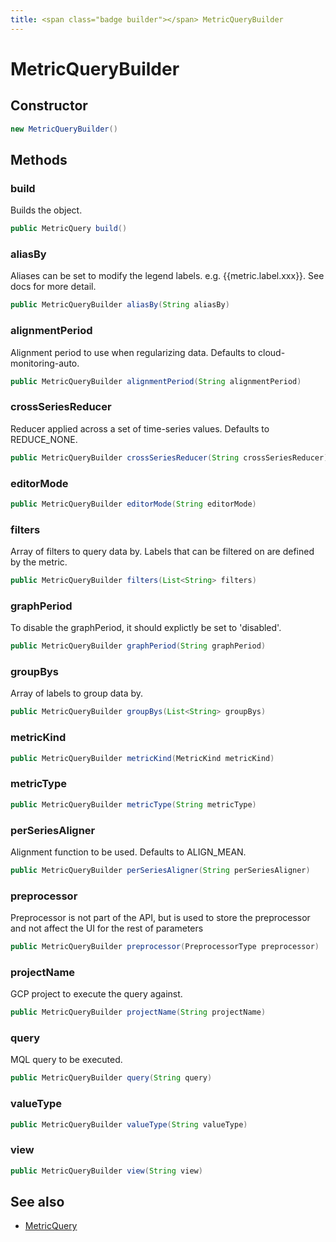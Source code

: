 ```yaml
---
title: <span class="badge builder"></span> MetricQueryBuilder
---
```

# <span class="badge builder"></span> MetricQueryBuilder

## Constructor

```java
new MetricQueryBuilder()
```
## Methods

### <span class="badge object-method"></span> build

Builds the object.

```java
public MetricQuery build()
```

### <span class="badge object-method"></span> aliasBy

Aliases can be set to modify the legend labels. e.g. {{metric.label.xxx}}. See docs for more detail.

```java
public MetricQueryBuilder aliasBy(String aliasBy)
```

### <span class="badge object-method"></span> alignmentPeriod

Alignment period to use when regularizing data. Defaults to cloud-monitoring-auto.

```java
public MetricQueryBuilder alignmentPeriod(String alignmentPeriod)
```

### <span class="badge object-method"></span> crossSeriesReducer

Reducer applied across a set of time-series values. Defaults to REDUCE_NONE.

```java
public MetricQueryBuilder crossSeriesReducer(String crossSeriesReducer)
```

### <span class="badge object-method"></span> editorMode

```java
public MetricQueryBuilder editorMode(String editorMode)
```

### <span class="badge object-method"></span> filters

Array of filters to query data by. Labels that can be filtered on are defined by the metric.

```java
public MetricQueryBuilder filters(List<String> filters)
```

### <span class="badge object-method"></span> graphPeriod

To disable the graphPeriod, it should explictly be set to 'disabled'.

```java
public MetricQueryBuilder graphPeriod(String graphPeriod)
```

### <span class="badge object-method"></span> groupBys

Array of labels to group data by.

```java
public MetricQueryBuilder groupBys(List<String> groupBys)
```

### <span class="badge object-method"></span> metricKind

```java
public MetricQueryBuilder metricKind(MetricKind metricKind)
```

### <span class="badge object-method"></span> metricType

```java
public MetricQueryBuilder metricType(String metricType)
```

### <span class="badge object-method"></span> perSeriesAligner

Alignment function to be used. Defaults to ALIGN_MEAN.

```java
public MetricQueryBuilder perSeriesAligner(String perSeriesAligner)
```

### <span class="badge object-method"></span> preprocessor

Preprocessor is not part of the API, but is used to store the preprocessor and not affect the UI for the rest of parameters

```java
public MetricQueryBuilder preprocessor(PreprocessorType preprocessor)
```

### <span class="badge object-method"></span> projectName

GCP project to execute the query against.

```java
public MetricQueryBuilder projectName(String projectName)
```

### <span class="badge object-method"></span> query

MQL query to be executed.

```java
public MetricQueryBuilder query(String query)
```

### <span class="badge object-method"></span> valueType

```java
public MetricQueryBuilder valueType(String valueType)
```

### <span class="badge object-method"></span> view

```java
public MetricQueryBuilder view(String view)
```

## See also

 * <span class="badge object-type-class"></span> [MetricQuery](./object-MetricQuery.md)
